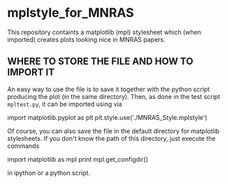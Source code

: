# mplstyle_for_MNRAS
This repository containts a matplotlib (mpl) stylesheet which (when imported) creates plots looking nice in MNRAS papers.

## WHERE TO STORE THE FILE AND HOW TO IMPORT IT
An easy way to use the file is to save it together with the python script producing the plot (in the same directory). Then,
as done in the test script `mpltest.py`, it can be imported using via

import matplotlib.pyplot as plt
plt.style.use('./MNRAS_Style.mplstyle')

Of course, you can also save the file in the default directory for matplotlib stylesheets. If you don't know the path of this
directory, just execute the commands

import matplotlib as mpl
print mpl.get_configdir()

in ipython or a python script.
